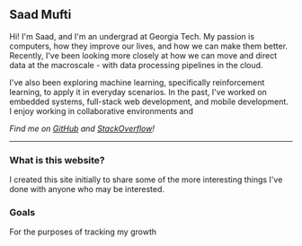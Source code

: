 ## Saad Mufti
Hi! I'm Saad, and I'm an undergrad at Georgia Tech. My passion is computers, how they improve our lives, and how we can make them better. Recently, I've been looking more closely at how we can move and direct data at the macroscale - with data processing pipelines in the cloud. 

I've also been exploring machine learning, specifically reinforcement learning, to apply it in everyday scenarios. In the past, I've worked on embedded systems, full-stack web development, and mobile development. I enjoy working in collaborative environments and 

*Find me on [GitHub](https://github.com/Saad-Mufti) and [StackOverflow](https://stackoverflow.com/users/13351293/gorilla-glue)!*

---

### What is this website?
I created this site initially to share some of the more interesting things I've done with anyone who may be interested. 


### Goals
For the purposes of tracking my growth